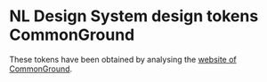 # NL Design System design tokens CommonGround

These tokens have been obtained by analysing the [website of CommonGround](https://commonground.nl/).
